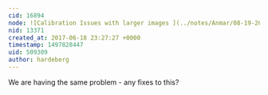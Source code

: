 ```yaml
---
cid: 16894
node: ![Calibration Issues with larger images ](../notes/Anmar/08-19-2016/question-calibration-issues)
nid: 13371
created_at: 2017-06-18 23:27:27 +0000
timestamp: 1497828447
uid: 509309
author: hardeberg
---
```


We are having the same problem - any fixes to this?